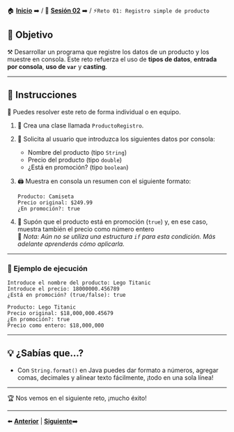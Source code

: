 🏠 [**Inicio**](../../Readme.md) ➡️ / 📖 [**Sesión 02**](../Readme.md) ➡️ / ⚡`Reto 01: Registro simple de producto`

## 🎯 Objetivo

⚒️ Desarrollar un programa que registre los datos de un producto y los muestre en consola. Este reto refuerza el uso de **tipos de datos**, **entrada por consola**, **uso de `var`** y **casting**.

---

## 📝 Instrucciones

👥 Puedes resolver este reto de forma individual o en equipo.

1. 🧾 Crea una clase llamada `ProductoRegistro`.

2. 🛒 Solicita al usuario que introduzca los siguientes datos por consola:
   - Nombre del producto (tipo `String`)
   - Precio del producto (tipo `double`)
   - ¿Está en promoción? (tipo `boolean`)

3. 🖨️ Muestra en consola un resumen con el siguiente formato:
   ```plaintext
   Producto: Camiseta
   Precio original: $249.99
   ¿En promoción?: true
   ```

4. 🧮 Supón que el producto está en promoción (`true`) y, en ese caso, muestra también el precio como número entero   
📌 *Nota: Aún no se utiliza una estructura `if` para esta condición. Más adelante aprenderás cómo aplicarla.*

---

### 📌 Ejemplo de ejecución

```plaintext
Introduce el nombre del producto: Lego Titanic
Introduce el precio: 18000000.456789
¿Está en promoción? (true/false): true

Producto: Lego Titanic
Precio original: $18,000,000.45679
¿En promoción?: true
Precio como entero: $18,000,000
```

---

## 💡 ¿Sabías que...?
- Con `String.format()` en Java puedes dar formato a números, agregar comas, decimales y alinear texto fácilmente, ¡todo en una sola línea!

--- 

🏆 Nos vemos en el siguiente reto, ¡mucho éxito!  

---

⬅️ [**Anterior**](../Ejemplo-01/Readme.md) | [**Siguiente**](../Ejemplo-02/Readme.md)➡️